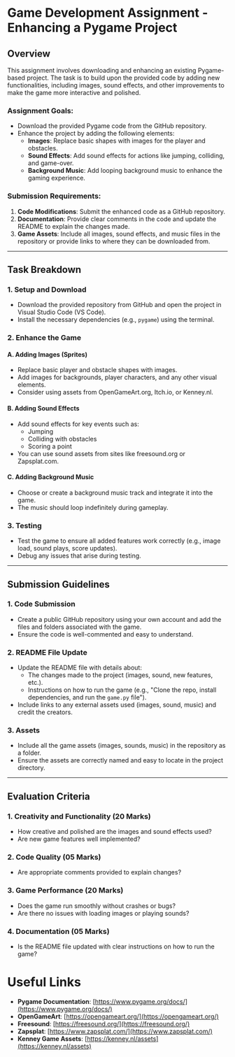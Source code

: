 # Game Development Assignment - Enhancing a Pygame Project

## Overview

This assignment involves downloading and enhancing an existing Pygame-based project. The task is to build upon the provided code by adding new functionalities, including images, sound effects, and other improvements to make the game more interactive and polished.

### Assignment Goals:
- Download the provided Pygame code from the GitHub repository.
- Enhance the project by adding the following elements:
  - **Images**: Replace basic shapes with images for the player and obstacles.
  - **Sound Effects**: Add sound effects for actions like jumping, colliding, and game-over.
  - **Background Music**: Add looping background music to enhance the gaming experience.
  

### Submission Requirements:
1. **Code Modifications**: Submit the enhanced code as a GitHub repository.
2. **Documentation**: Provide clear comments in the code and update the README to explain the changes made.
3. **Game Assets**: Include all images, sound effects, and music files in the repository or provide links to where they can be downloaded from.

---

## Task Breakdown

### 1. **Setup and Download**
   - Download the provided repository from GitHub and open the project in Visual Studio Code (VS Code).
   - Install the necessary dependencies (e.g., `pygame`) using the terminal.

### 2. **Enhance the Game**

#### **A. Adding Images (Sprites)**
   - Replace basic player and obstacle shapes with images.
   - Add images for backgrounds, player characters, and any other visual elements.
   - Consider using assets from OpenGameArt.org, Itch.io, or Kenney.nl.

#### **B. Adding Sound Effects**
   - Add sound effects for key events such as:
     - Jumping
     - Colliding with obstacles
     - Scoring a point
   - You can use sound assets from sites like freesound.org or Zapsplat.com.


#### **C. Adding Background Music**
   - Choose or create a background music track and integrate it into the game.
   - The music should loop indefinitely during gameplay.


### 3. **Testing**
   - Test the game to ensure all added features work correctly (e.g., image load, sound plays, score updates).
   - Debug any issues that arise during testing.

---

## Submission Guidelines

### 1. **Code Submission**
   - Create a public GitHub repository using your own account and add the files and folders associated with the game.
   - Ensure the code is well-commented and easy to understand.

### 2. **README File Update**
   - Update the README file with details about:
     - The changes made to the project (images, sound, new features, etc.).
     - Instructions on how to run the game (e.g., "Clone the repo, install dependencies, and run the `game.py` file").
   - Include links to any external assets used (images, sound, music) and credit the creators.

### 3. **Assets**
   - Include all the game assets (images, sounds, music) in the repository as a folder.
   - Ensure the assets are correctly named and easy to locate in the project directory.

---

## Evaluation Criteria

### 1. **Creativity and Functionality** (20 Marks)
   - How creative and polished are the images and sound effects used?
   - Are new game features well implemented?

### 2. **Code Quality** (05 Marks)

   - Are appropriate comments provided to explain changes?

### 3. **Game Performance** (20 Marks)
   - Does the game run smoothly without crashes or bugs?
   - Are there no issues with loading images or playing sounds?

### 4. **Documentation** (05 Marks)
   - Is the README file updated with clear instructions on how to run the game?

# Useful Links

- **Pygame Documentation**: [https://www.pygame.org/docs/](https://www.pygame.org/docs/)
- **OpenGameArt**: [https://opengameart.org/](https://opengameart.org/)
- **Freesound**: [https://freesound.org/](https://freesound.org/)
- **Zapsplat**: [https://www.zapsplat.com/](https://www.zapsplat.com/)
- **Kenney Game Assets**: [https://kenney.nl/assets](https://kenney.nl/assets)

